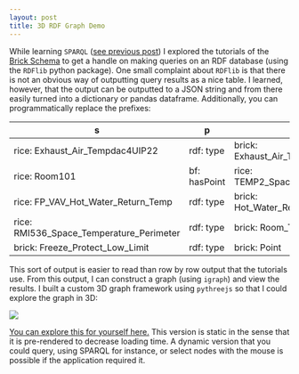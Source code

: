 ```yaml
---
layout: post
title: 3D RDF Graph Demo
---
```


While learning `SPARQL` ([see previous post](http://scottlittle.org/Learning-SPARQL/)) I explored the tutorials of the [Brick Schema](http://brickschema.org) to get a handle on making queries on an RDF database (using the `RDFlib` python package).  One small complaint about `RDFlib` is that there is not an obvious way of outputting query results as a nice table.  I learned, however, that the output can be outputted to a JSON string and from there easily turned into a dictionary or pandas dataframe.  Additionally, you can programmatically replace the prefixes:

s|p|o
---|---|---
rice: Exhaust_Air_Tempdac4UIP22|rdf: type|brick: Exhaust_Air_Temperature_Sensor
rice: Room101|bf: hasPoint|rice: TEMP2_Space_Temperature_RMI101
rice: FP_VAV_Hot_Water_Return_Temp|rdf: type|brick: Hot_Water_Return_Temperature
rice: RMI536_Space_Temperature_Perimeter|rdf: type|brick: Room_Temperature_Sensor
brick: Freeze_Protect_Low_Limit|rdf: type|brick: Point

This sort of output is easier to read than row by row output that the tutorials use.  From this output, I can construct a graph (using `igraph`) and view the results.  I built a custom 3D graph framework using `pythreejs` so that I could explore the graph in 3D:

![](https://raw.githubusercontent.com/scottlittle/scottlittle.github.io/master/images/brick-movie-480-2.gif)

[You can explore this for yourself here.](http://scottlittle.org/brick-app-export)  This version is static in the sense that it is pre-rendered to decrease loading time.  A dynamic version that you could query, using SPARQL for instance, or select nodes with the mouse is possible if the application required it.
